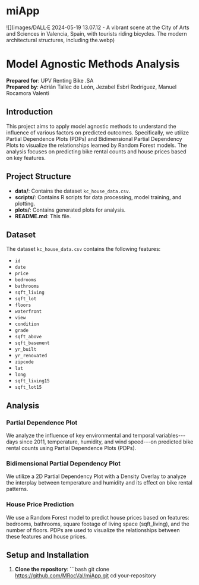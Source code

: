 # miApp

![](images/DALL·E 2024-05-19 13.07.12 - A vibrant scene at the City of Arts and Sciences in Valencia, Spain, with tourists riding bicycles. The modern architectural structures, including the.webp)

# Model Agnostic Methods Analysis

**Prepared for**: UPV Renting Bike .SA\
**Prepared by**: Adrián Tallec de León, Jezabel Esbrí Rodríguez, Manuel Rocamora Valenti

## Introduction

This project aims to apply model agnostic methods to understand the influence of various factors on predicted outcomes. Specifically, we utilize Partial Dependence Plots (PDPs) and Bidimensional Partial Dependency Plots to visualize the relationships learned by Random Forest models. The analysis focuses on predicting bike rental counts and house prices based on key features.

## Project Structure

-   **data/**: Contains the dataset `kc_house_data.csv`.
-   **scripts/**: Contains R scripts for data processing, model training, and plotting.
-   **plots/**: Contains generated plots for analysis.
-   **README.md**: This file.

## Dataset

The dataset `kc_house_data.csv` contains the following features:

-   `id`
-   `date`
-   `price`
-   `bedrooms`
-   `bathrooms`
-   `sqft_living`
-   `sqft_lot`
-   `floors`
-   `waterfront`
-   `view`
-   `condition`
-   `grade`
-   `sqft_above`
-   `sqft_basement`
-   `yr_built`
-   `yr_renovated`
-   `zipcode`
-   `lat`
-   `long`
-   `sqft_living15`
-   `sqft_lot15`

## Analysis

### Partial Dependence Plot

We analyze the influence of key environmental and temporal variables---days since 2011, temperature, humidity, and wind speed---on predicted bike rental counts using Partial Dependence Plots (PDPs).

### Bidimensional Partial Dependency Plot

We utilize a 2D Partial Dependency Plot with a Density Overlay to analyze the interplay between temperature and humidity and its effect on bike rental patterns.

### House Price Prediction

We use a Random Forest model to predict house prices based on features: bedrooms, bathrooms, square footage of living space (sqft_living), and the number of floors. PDPs are used to visualize the relationships between these features and house prices.

## Setup and Installation

1.  **Clone the repository**: \`\`\`bash git clone <https://github.com/MRocVal/miApp.git> cd your-repository
